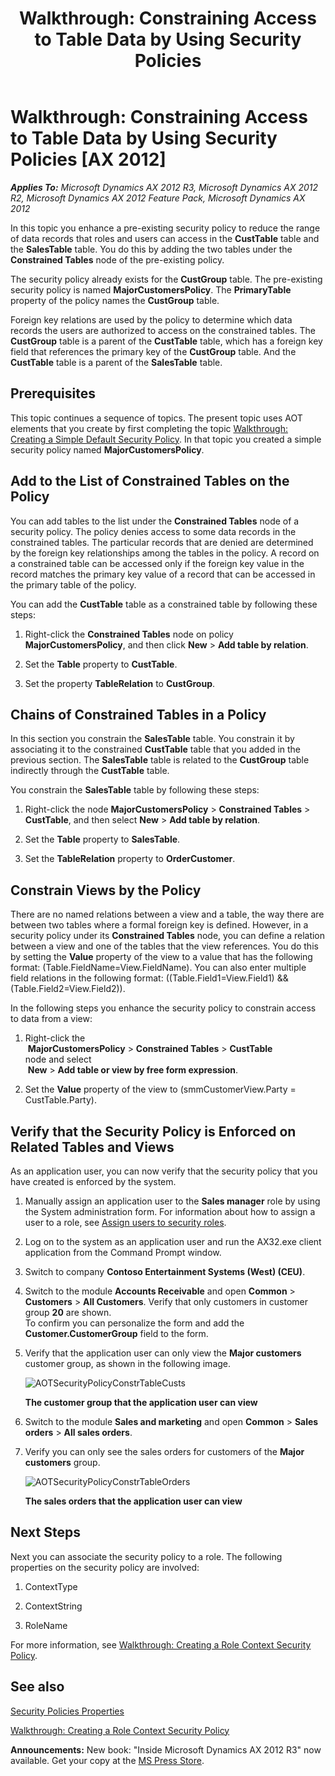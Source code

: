 ﻿---
title: 'Walkthrough: Constraining Access to Table Data by Using Security Policies'
TOCTitle: 'Walkthrough: Constraining Access to Table Data by Using Security Policies'
ms:assetid: a4bb1020-5e89-4caa-a2c1-e0944d185bdd
ms:mtpsurl: https://msdn.microsoft.com/en-us/library/Hh300645(v=AX.60)
ms:contentKeyID: 36595195
ms.date: 05/18/2015
mtps_version: v=AX.60
---

# Walkthrough: Constraining Access to Table Data by Using Security Policies [AX 2012]


_**Applies To:** Microsoft Dynamics AX 2012 R3, Microsoft Dynamics AX 2012 R2, Microsoft Dynamics AX 2012 Feature Pack, Microsoft Dynamics AX 2012_

In this topic you enhance a pre-existing security policy to reduce the range of data records that roles and users can access in the **CustTable** table and the **SalesTable** table. You do this by adding the two tables under the **Constrained Tables** node of the pre-existing policy.

The security policy already exists for the **CustGroup** table. The pre-existing security policy is named **MajorCustomersPolicy**. The **PrimaryTable** property of the policy names the **CustGroup** table.

Foreign key relations are used by the policy to determine which data records the users are authorized to access on the constrained tables. The **CustGroup** table is a parent of the **CustTable** table, which has a foreign key field that references the primary key of the **CustGroup** table. And the **CustTable** table is a parent of the **SalesTable** table.

## Prerequisites

This topic continues a sequence of topics. The present topic uses AOT elements that you create by first completing the topic [Walkthrough: Creating a Simple Default Security Policy](walkthrough-creating-a-simple-default-security-policy.md). In that topic you created a simple security policy named **MajorCustomersPolicy**.

## Add to the List of Constrained Tables on the Policy

You can add tables to the list under the **Constrained Tables** node of a security policy. The policy denies access to some data records in the constrained tables. The particular records that are denied are determined by the foreign key relationships among the tables in the policy. A record on a constrained table can be accessed only if the foreign key value in the record matches the primary key value of a record that can be accessed in the primary table of the policy.

You can add the **CustTable** table as a constrained table by following these steps:

1.  Right-click the **Constrained Tables** node on policy **MajorCustomersPolicy**, and then click **New** \> **Add table by relation**.

2.  Set the **Table** property to **CustTable**.

3.  Set the property **TableRelation** to **CustGroup**.

## Chains of Constrained Tables in a Policy

In this section you constrain the **SalesTable** table. You constrain it by associating it to the constrained **CustTable** table that you added in the previous section. The **SalesTable** table is related to the **CustGroup** table indirectly through the **CustTable** table.

You constrain the **SalesTable** table by following these steps:

1.  Right-click the node **MajorCustomersPolicy** \> **Constrained Tables** \> **CustTable**, and then select **New** \> **Add table by relation**.

2.  Set the **Table** property to **SalesTable**.

3.  Set the **TableRelation** property to **OrderCustomer**.

## Constrain Views by the Policy

There are no named relations between a view and a table, the way there are between two tables where a formal foreign key is defined. However, in a security policy under its **Constrained Tables** node, you can define a relation between a view and one of the tables that the view references. You do this by setting the **Value** property of the view to a value that has the following format: (Table.FieldName=View.FieldName). You can also enter multiple field relations in the following format: ((Table.Field1=View.Field1) && (Table.Field2=View.Field2)).

In the following steps you enhance the security policy to constrain access to data from a view:

1.  Right-click the  
     **MajorCustomersPolicy** \> **Constrained Tables** \> **CustTable**   
    node and select  
     **New** \> **Add table or view by free form expression**.

2.  Set the **Value** property of the view to (smmCustomerView.Party = CustTable.Party).

## Verify that the Security Policy is Enforced on Related Tables and Views

As an application user, you can now verify that the security policy that you have created is enforced by the system.

1.  Manually assign an application user to the **Sales manager** role by using the System administration form. For information about how to assign a user to a role, see [Assign users to security roles](https://msdn.microsoft.com/en-us/library/gg751367\(v=ax.60\)).

2.  Log on to the system as an application user and run the AX32.exe client application from the Command Prompt window.

3.  Switch to company **Contoso Entertainment Systems (West) (CEU)**.

4.  Switch to the module **Accounts Receivable** and open **Common** \> **Customers** \> **All Customers**. Verify that only customers in customer group **20** are shown.  
    To confirm you can personalize the form and add the **Customer.CustomerGroup** field to the form.

5.  Verify that the application user can only view the **Major customers** customer group, as shown in the following image.
    
    ![AOTSecurityPolicyConstrTableCusts](images/Hh300645.AOTSecurityPolicyConstrTableCusts(en-us,AX.60).jpg "AOTSecurityPolicyConstrTableCusts")
    
    **The customer group that the application user can view**

6.  Switch to the module **Sales and marketing** and open **Common** \> **Sales orders** \> **All sales orders**.

7.  Verify you can only see the sales orders for customers of the **Major customers** group.
    
    ![AOTSecurityPolicyConstrTableOrders](images/Hh300645.AOTSecurityPolicyConstrTableOrders(en-us,AX.60).jpg "AOTSecurityPolicyConstrTableOrders")
    
    **The sales orders that the application user can view**

## Next Steps

Next you can associate the security policy to a role. The following properties on the security policy are involved:

1.  ContextType

2.  ContextString

3.  RoleName

For more information, see [Walkthrough: Creating a Role Context Security Policy](walkthrough-creating-a-role-context-security-policy.md).

## See also

[Security Policies Properties](security-policies-properties.md)

[Walkthrough: Creating a Role Context Security Policy](walkthrough-creating-a-role-context-security-policy.md)

  
**Announcements:** New book: "Inside Microsoft Dynamics AX 2012 R3" now available. Get your copy at the [MS Press Store](https://www.microsoftpressstore.com/store/inside-microsoft-dynamics-ax-2012-r3-9780735685109).

